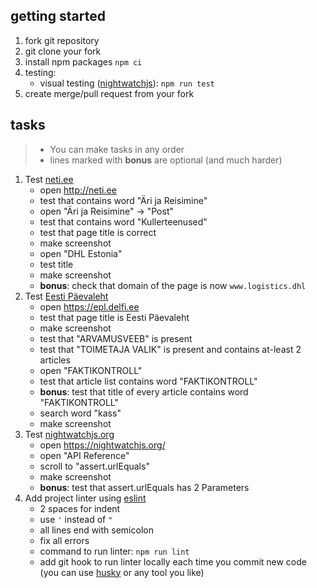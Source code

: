 ## getting started

1. fork git repository
1. git clone your fork
1. install npm packages `npm ci`
1. testing:
   - visual testing ([nightwatchjs](https://nightwatchjs.org/)): `npm run test`
1. create merge/pull request from your fork


## tasks

> * You can make tasks in any order
> * lines marked with **bonus** are optional (and much harder)

1. Test [neti.ee](http://neti.ee)
   - open http://neti.ee
   - test that contains word "Äri ja Reisimine"
   - open "Äri ja Reisimine" -> "Post"
   - test that contains word "Kullerteenused"
   - test that page title is correct
   - make screenshot
   - open "DHL Estonia"
   - test title
   - make screenshot
   - **bonus**: check that domain of the page is now `www.logistics.dhl`
1. Test [Eesti Päevaleht](https://epl.delfi.ee/)
   - open https://epl.delfi.ee
   - test that page title is Eesti Päevaleht
   - make screenshot
   - test that "ARVAMUSVEEB" is present
   - test that "TOIMETAJA VALIK" is present and contains at-least 2 articles
   - open "FAKTIKONTROLL"
   - test that article list contains word "FAKTIKONTROLL"
   - **bonus**: test that title of every article contains word "FAKTIKONTROLL"
   - search word "kass"
   - make screenshot
1. Test [nightwatchjs.org](https://nightwatchjs.org/)
   - open https://nightwatchjs.org/
   - open "API Reference"
   - scroll to "assert.urlEquals"
   - make screenshot
   - **bonus**: test that assert.urlEquals has 2 Parameters
1. Add project linter using [eslint](https://eslint.org/)
   - 2 spaces for indent
   - use `'` instead of `"`
   - all lines end with semicolon
   - fix all errors
   - command to run linter: `npm run lint`
   - add git hook to run linter locally each time you commit new code (you can use [husky](https://www.npmjs.com/package/husky) or any tool you like)
